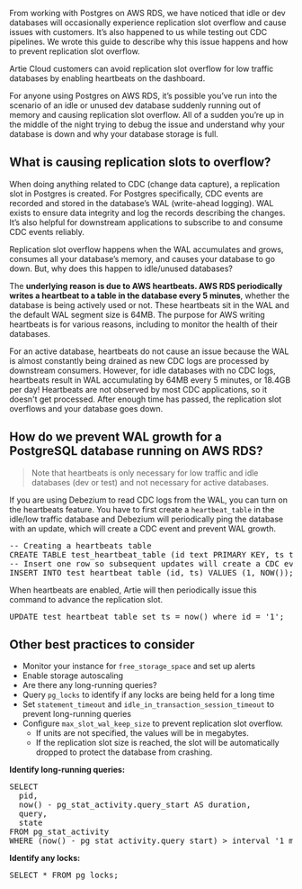From working with Postgres on AWS RDS, we have noticed that idle or dev databases will occasionally experience replication slot overflow and cause issues with customers. 
It’s also happened to us while testing out CDC pipelines. We wrote this guide to describe why this issue happens and how to prevent replication slot overflow.

Artie Cloud customers can avoid replication slot overflow for low traffic databases by enabling heartbeats on the dashboard.

For anyone using Postgres on AWS RDS, it’s possible you’ve run into the scenario of an idle or unused dev database suddenly running out of memory and causing replication slot overflow. 
All of a sudden you’re up in the middle of the night trying to debug the issue and understand why your database is down and why your database storage is full.

## What is causing replication slots to overflow?

When doing anything related to CDC (change data capture), a replication slot in Postgres is created. For Postgres specifically, CDC events are recorded and stored in the database’s WAL (write-ahead logging). 
WAL exists to ensure data integrity and log the records describing the changes. It’s also helpful for downstream applications to subscribe to and consume CDC events reliably.

Replication slot overflow happens when the WAL accumulates and grows, consumes all your database’s memory, and causes your database to go down. But, why does this happen to idle/unused databases?

The **underlying reason is due to AWS heartbeats. AWS RDS periodically writes a heartbeat to a table in the database every 5 minutes**, whether the database is being actively used or not. 
These heartbeats sit in the WAL and the default WAL segment size is 64MB. The purpose for AWS writing heartbeats is for various reasons, including to monitor the health of their databases.

For an active database, heartbeats do not cause an issue because the WAL is almost constantly being drained as new CDC logs are processed by downstream consumers. 
However, for idle databases with no CDC logs, heartbeats result in WAL accumulating by 64MB every 5 minutes, or 18.4GB per day! 
Heartbeats are not observed by most CDC applications, so it doesn't get processed. After enough time has passed, the replication slot overflows and your database goes down.

## How do we prevent WAL growth for a PostgreSQL database running on AWS RDS?

> Note that heartbeats is only necessary for low traffic and idle databases (dev or test) and not necessary for active databases.

If you are using Debezium to read CDC logs from the WAL, you can turn on the heartbeats feature. 
You have to first create a `heartbeat_table` in the idle/low traffic database and Debezium will periodically ping the database with an update, which will create a CDC event and prevent WAL growth.

<pre>
-- Creating a heartbeats table
CREATE TABLE test_heartbeat_table (id text PRIMARY KEY, ts timestamp);
-- Insert one row so subsequent updates will create a CDC event
INSERT INTO test_heartbeat_table (id, ts) VALUES (1, NOW());
</pre>

When heartbeats are enabled, Artie will then periodically issue this command to advance the replication slot.
<pre>
UPDATE test_heartbeat_table set ts = now() where id = '1';
</pre>

## Other best practices to consider

* Monitor your instance for `free_storage_space` and set up alerts
* Enable storage autoscaling
* Are there any long-running queries?
* Query `pg_locks` to identify if any locks are being held for a long time
* Set `statement_timeout` and `idle_in_transaction_session_timeout` to prevent long-running queries
* Configure `max_slot_wal_keep_size` to prevent replication slot overflow.
    * If units are not specified, the values will be in megabytes.
    * If the replication slot size is reached, the slot will be automatically dropped to protect the database from crashing.

**Identify long-running queries:**
<pre>
SELECT
  pid,
  now() - pg_stat_activity.query_start AS duration,
  query,
  state
FROM pg_stat_activity
WHERE (now() - pg_stat_activity.query_start) > interval '1 minute';
</pre>

**Identify any locks:**
<pre>
SELECT * FROM pg_locks;
</pre>
